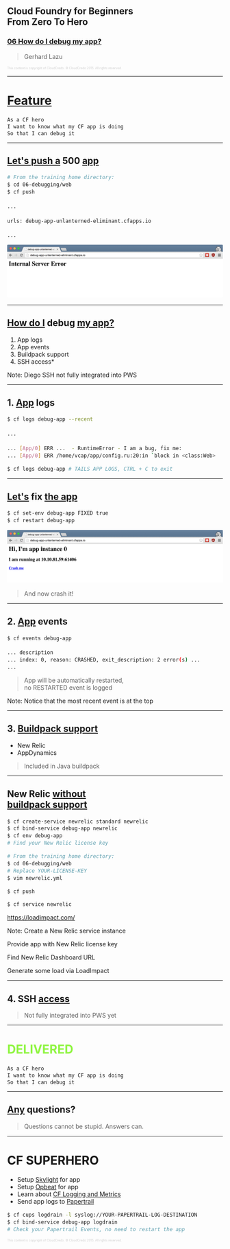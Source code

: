 ## Cloud Foundry for Beginners <br />From Zero To Hero
### [06 How do I debug my app?](#/0)

> Gerhard Lazu

<p style="font-size: 50%; opacity: 0.2;">
  This content is copyright of CloudCredo. &copy; CloudCredo 2015. All rights reserved.
</p>

---

# [Feature](#/1)

```nohighlight
As a CF hero
I want to know what my CF app is doing
So that I can debug it
```

---

## [Let's push a](#/2) 500 [app](#/2)

```bash
# From the training home directory:
$ cd 06-debugging/web
$ cf push

...

urls: debug-app-unlanterned-eliminant.cfapps.io

...
```

<img src="images/500-index.png" style="background:none; border:none; box-shadow:none;" />

---

## [How do I](#/3) debug [my app?](#/3)

1. App logs
1. App events
1. Buildpack support
1. SSH access*

Note:
  Diego SSH not fully integrated into PWS

---

## 1. [App](#/4) logs

```bash
$ cf logs debug-app --recent

...

... [App/0] ERR ...  - RuntimeError - I am a bug, fix me:
... [App/0] ERR /home/vcap/app/config.ru:20:in `block in <class:Web>
```

```bash
$ cf logs debug-app # TAILS APP LOGS, CTRL + C to exit
```

---

## [Let's](#/5) fix [the app](#/5)

```bash
$ cf set-env debug-app FIXED true
$ cf restart debug-app
```

<img src="images/200-index.png" style="background:none; border:none; box-shadow:none;" />

> And now crash it!

---

## 2. [App](#/6) events

```bash
$ cf events debug-app

... description
... index: 0, reason: CRASHED, exit_description: 2 error(s) ...
...
```

> App will be automatically restarted, <br />no RESTARTED event is logged

Note:
  Notice that the most recent event is at the top

---

## 3. [Buildpack support](#/7)

* New Relic
* AppDynamics

> Included in Java buildpack

---

## New Relic [without <br />buildpack support](#/8)

```bash
$ cf create-service newrelic standard newrelic
$ cf bind-service debug-app newrelic
$ cf env debug-app
# Find your New Relic license key
```

```bash
# From the training home directory:
$ cd 06-debugging/web
# Replace YOUR-LICENSE-KEY
$ vim newrelic.yml
```

```bash
$ cf push
```

```bash
$ cf service newrelic
```

https://loadimpact.com/

Note:
  Create a New Relic service instance

  Provide app with New Relic license key

  Find New Relic Dashboard URL

  Generate some load via LoadImpact

---

## 4. SSH [access](#/9)

> Not fully integrated into PWS yet

---

# <span style="color: #8FF541;">DELIVERED</span>

```nohighlight
As a CF hero
I want to know what my CF app is doing
So that I can debug it
```
---

## [Any](#/11) questions?

> Questions cannot be stupid. Answers can.

---

# CF SUPERHERO

  * Setup [Skylight](https://www.skylight.io/) for app
  * Setup [Opbeat](https://opbeat.com/) for app
  * Learn about [CF Logging and Metrics](http://www.cfsummit.com/sites/cfs2015/files/pages/files/cfsummit15_king.pdf)
  * Send app logs to [Papertrail](https://papertrailapp.com/)

```bash
$ cf cups logdrain -l syslog://YOUR-PAPERTRAIL-LOG-DESTINATION
$ cf bind-service debug-app logdrain
# Check your Papertrail Events, no need to restart the app
```

<p style="font-size: 50%; opacity: 0.2;">
  This content is copyright of CloudCredo. &copy; CloudCredo 2015. All rights reserved.
</p>
